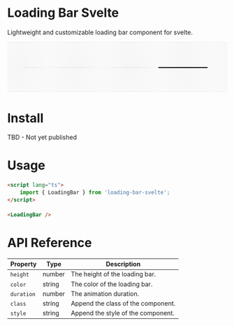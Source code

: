 # Loading Bar Svelte

Lightweight and customizable loading bar component for svelte.

![](assets/example.gif)

# Install

TBD - Not yet published

# Usage

```html
<script lang="ts">
	import { LoadingBar } from 'loading-bar-svelte';
</script>

<LoadingBar />
```

# API Reference

| Property   | Type   | Description                        |
| ---------- | ------ | ---------------------------------- |
| `height`   | number | The height of the loading bar.     |
| `color`    | string | The color of the loading bar.      |
| `duration` | number | The animation duration.            |
| `class`    | string | Append the class of the component. |
| `style`    | string | Append the style of the component. |
